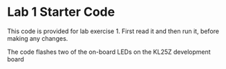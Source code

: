# Lab 1 Starter Code

This code is provided for lab exercise 1. First read it and then run it, before making any changes.

The code flashes two of the on-board LEDs on the KL25Z development board

